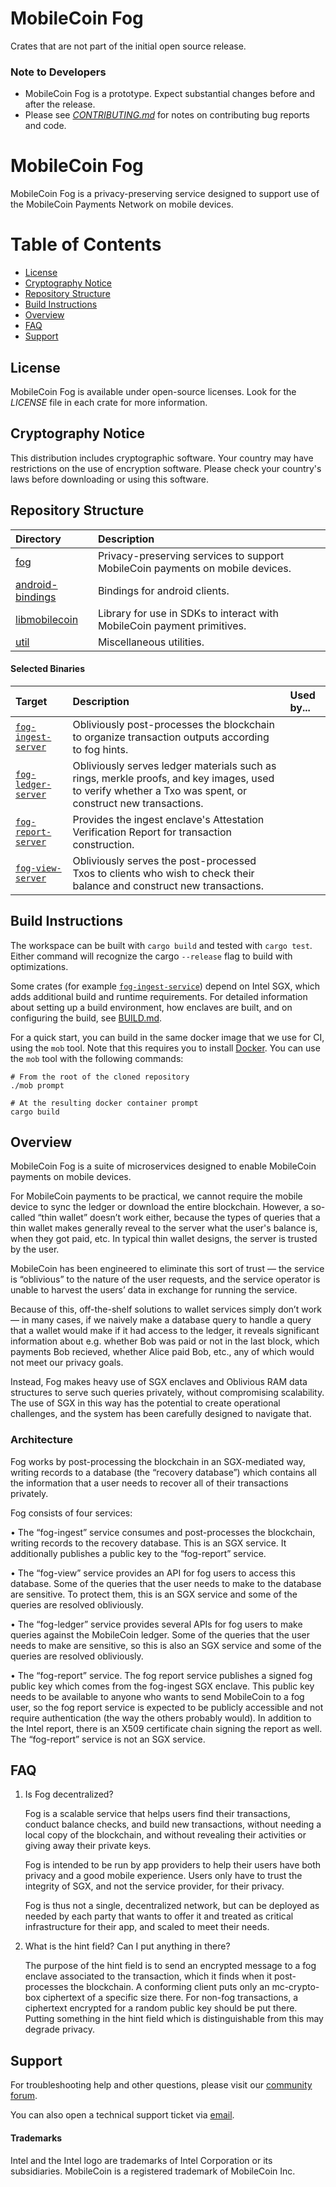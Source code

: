 [](./img/mobilecoin_logo.png)

# MobileCoin Fog

Crates that are not part of the initial open source release.

### Note to Developers

* MobileCoin Fog is a prototype. Expect substantial changes before and after the release.
* Please see [*CONTRIBUTING.md*](./CONTRIBUTING.md) for notes on contributing bug reports and code.

# MobileCoin Fog
MobileCoin Fog is a privacy-preserving service designed to support use of the MobileCoin Payments Network on mobile devices.

# Table of Contents
- [License](#license)
- [Cryptography Notice](#cryptography-notice)
- [Repository Structure](#repository-structure)
- [Build Instructions](#build-instructions)
- [Overview](#overview)
- [FAQ](#faq)
- [Support](#support)

## License
MobileCoin Fog is available under open-source licenses. Look for the *LICENSE* file in each crate for more information.

## Cryptography Notice
This distribution includes cryptographic software. Your country may have restrictions on the use of encryption software. Please check your country's laws before downloading or using this software.

## Repository Structure
|Directory |Description |
| :-- | :-- |
| [fog](./fog) | Privacy-preserving services to support MobileCoin payments on mobile devices. |
| [android-bindings](./android-bindings) | Bindings for android clients. |
| [libmobilecoin](./libmobilecoin) | Library for use in SDKs to interact with MobileCoin payment primitives. |
| [util](./util) | Miscellaneous utilities. |

#### Selected Binaries
| Target | Description | Used by... |
| :-- | :-- |:--|
| [`fog-ingest-server`](./fog/ingest/server) | Obliviously post-processes the blockchain to organize transaction outputs according to fog hints.| 
| [`fog-ledger-server`](./fog/ledger/server) | Obliviously serves ledger materials such as rings, merkle proofs, and key images, used to verify whether a Txo was spent, or construct new transactions. | 
| [`fog-report-server`](./fog/report/server) | Provides the ingest enclave's Attestation Verification Report for transaction construction. | 
| [`fog-view-server`](./fog/view/server) | Obliviously serves the post-processed Txos to clients who wish to check their balance and construct new transactions. | 

## Build Instructions

The workspace can be built with `cargo build` and tested with `cargo test`. Either command will recognize the cargo `--release` flag to build with optimizations.

Some crates (for example [`fog-ingest-service`](./fog/ingest/service)) depend on Intel SGX, which adds additional build and runtime requirements. For detailed information about setting up a build environment, how enclaves are built, and on configuring the build, see [BUILD.md](BUILD.md).

For a quick start, you can build in the same docker image that we use for CI, using the `mob` tool. Note that this requires you to install [Docker](https://docs.docker.com/get-docker/). You can use the `mob` tool with the following commands:

```
# From the root of the cloned repository
./mob prompt

# At the resulting docker container prompt
cargo build
```

## Overview

MobileCoin Fog is a suite of microservices designed to enable MobileCoin payments on mobile devices.

For MobileCoin payments to be practical, we cannot require the mobile device to 
sync the ledger or download the entire blockchain. However, a so-called “thin wallet” doesn’t 
work either, because the types of queries that a thin wallet makes generally reveal to the 
server what the user's balance is, when they got paid, etc. In typical thin wallet designs, the 
server is trusted by the user.

MobileCoin has been engineered to eliminate this sort of trust — the service is “oblivious” 
to the nature of the user requests, and the service operator is unable to harvest the users’ 
data in exchange for running the service.

Because of this, off-the-shelf solutions to wallet services simply don’t work — in many cases, 
if we naively make a database query to handle a query that a wallet would make if it had access 
to the ledger, it reveals significant information about e.g. whether Bob was paid or not in the 
last block, which payments Bob recieved, whether Alice paid Bob, etc., any of which would not 
meet our privacy goals.

Instead, Fog makes heavy use of SGX enclaves and Oblivious RAM data structures to serve such 
queries privately, without compromising scalability. The use of SGX in this way has the 
potential to create operational challenges, and the system has been carefully designed to 
navigate that.

### Architecture

Fog works by post-processing the blockchain in an SGX-mediated way, writing records to a 
database (the “recovery database”) which contains all the information that a user needs to 
recover all of their transactions privately.

Fog consists of four services:

  • The “fog-ingest” service consumes and post-processes the blockchain, writing records to the
    recovery database. This is an SGX service. It additionally publishes a public key to the 
    “fog-report” service.

  • The “fog-view” service provides an API for fog users to access this database. Some of the 
    queries that the user needs to make to the database are sensitive. To protect them, this 
    is an SGX service and some of the queries are resolved obliviously.

  • The “fog-ledger” service provides several APIs for fog users to make queries against the 
    MobileCoin ledger. Some of the queries that the user needs to make are sensitive, so this is 
    also an SGX service and some of the queries are resolved obliviously.

  • The “fog-report” service. The fog report service publishes a signed fog public key which 
    comes from the fog-ingest SGX enclave. This public key needs to be available to anyone 
    who wants to send MobileCoin to a fog user, so the fog report service is expected to be 
    publicly accessible and not require authentication (the way the others probably would). 
    In addition to the Intel report, there is an X509 certificate chain signing the report as 
    well. The “fog-report” service is not an SGX service.

## FAQ

1. Is Fog decentralized?

   Fog is a scalable service that helps users find their transactions, conduct balance checks,
   and build new transactions, without needing a local copy of the blockchain, and without
   revealing their activities or giving away their private keys.

   Fog is intended to be run by app providers to help their users have both privacy and a
   good mobile experience. Users only have to trust the integrity of SGX, and not the service
   provider, for their privacy.

   Fog is thus not a single, decentralized network, but can be deployed as needed by each
   party that wants to offer it and treated as critical infrastructure for their app, and
   scaled to meet their needs.

1. What is the hint field? Can I put anything in there?

   The purpose of the hint field is to send an encrypted message to a fog enclave associated
   to the transaction, which it finds when it post-processes the blockchain. A conforming
   client puts only an mc-crypto-box ciphertext of a specific size there. For non-fog
   transactions, a ciphertext encrypted for a random public key should be put there. Putting
   something in the hint field which is distinguishable from this may degrade privacy.

## Support

For troubleshooting help and other questions, please visit our [community forum](https://community.mobilecoin.foundation/).

You can also open a technical support ticket via [email](mailto://support@mobilecoin.foundation).

#### Trademarks

Intel and the Intel logo are trademarks of Intel Corporation or its subsidiaries. MobileCoin is a registered trademark of MobileCoin Inc.
